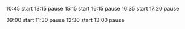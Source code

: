 10:45 start
13:15 pause
15:15 start
16:15 pause
16:35 start
17:20 pause

09:00 start
11:30 pause
12:30 start
13:00 pause
